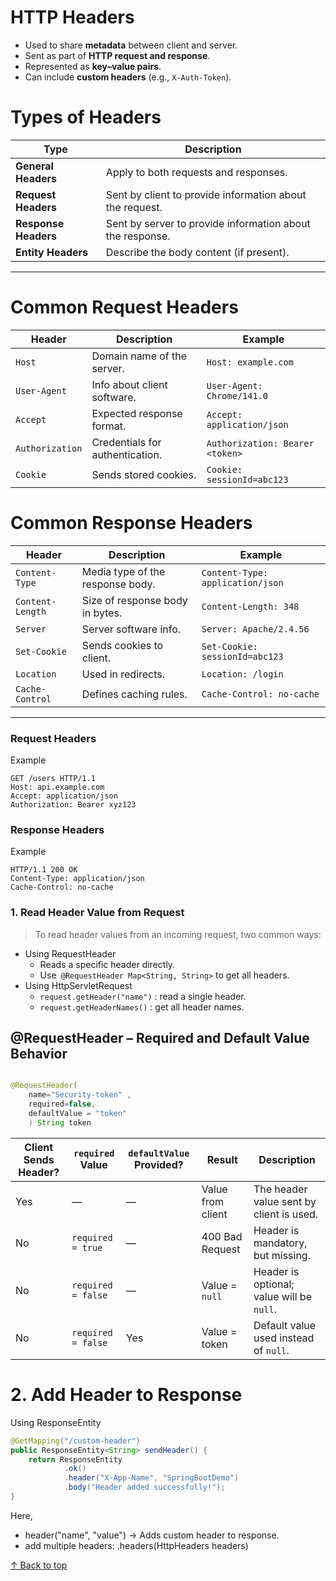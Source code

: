 <h1 id="top">HTTP Headers</h1>


- Used to share **metadata** between client and server.  
- Sent as part of **HTTP request and response**.  
- Represented as **key–value pairs**.  
- Can include **custom headers** (e.g., `X-Auth-Token`).  

<h1> Types of Headers</h1>

| Type | Description |
|------|--------------|
| **General Headers** | Apply to both requests and responses. |
| **Request Headers** | Sent by client to provide information about the request. |
| **Response Headers** | Sent by server to provide information about the response. | 
| **Entity Headers** | Describe the body content (if present). |

---

<h1>Common Request Headers</h1>

| Header | Description | Example |
|---------|--------------|----------|
| `Host` | Domain name of the server. | `Host: example.com` |
| `User-Agent` | Info about client software. | `User-Agent: Chrome/141.0` |
| `Accept` | Expected response format. | `Accept: application/json` |
| `Authorization` | Credentials for authentication. | `Authorization: Bearer <token>` |
| `Cookie` | Sends stored cookies. | `Cookie: sessionId=abc123` |



<h1> Common Response Headers</h1>

| Header | Description | Example |
|---------|--------------|----------|
| `Content-Type` | Media type of the response body. | `Content-Type: application/json` |
| `Content-Length` | Size of response body in bytes. | `Content-Length: 348` |
| `Server` | Server software info. | `Server: Apache/2.4.56` |
| `Set-Cookie` | Sends cookies to client. | `Set-Cookie: sessionId=abc123` |
| `Location` | Used in redirects. | `Location: /login` |
| `Cache-Control` | Defines caching rules. | `Cache-Control: no-cache` |

---


<h3>Request Headers </h3>
Example

```
GET /users HTTP/1.1
Host: api.example.com
Accept: application/json
Authorization: Bearer xyz123
```

<h3>Response Headers</h3>

Example

```
HTTP/1.1 200 OK
Content-Type: application/json
Cache-Control: no-cache
```



<h3> 1. Read Header Value from Request</h3>

> To read header values from an incoming request, two common ways:

- Using RequestHeader
    - Reads a specific header directly.
    - Use` @RequestHeader Map<String, String>` to get all headers.
- Using HttpServletRequest
    - `request.getHeader("name")` : read a single header.
    - `request.getHeaderNames()` : get all header names.



<h2>@RequestHeader – Required and Default Value Behavior</h2>

```java

@RequestHeader(
    name="Security-token" ,
    required=false,
    defaultValue = "token"
    ) String token

```




| Client Sends Header? | `required` Value   | `defaultValue` Provided? | Result              | Description                               |
| -------------------- | ------------------ | ------------------------ | ------------------- | ----------------------------------------- |
|  Yes                | —                  | —                        |  Value from client | The header value sent by client is used.  |
|  No                 | `required = true`  | —                        |  400 Bad Request   | Header is mandatory, but missing.         |
|  No                 | `required = false` | —                        |  Value = `null`    | Header is optional; value will be `null`. |
|  No                 | `required = false` |  Yes                     |  Value = token     | Default value used instead of `null`.     |


<h1>2. Add Header to Response</h1>

Using ResponseEntity

```java
@GetMapping("/custom-header")
public ResponseEntity<String> sendHeader() {
    return ResponseEntity
            .ok()
            .header("X-App-Name", "SpringBootDemo")
            .body("Header added successfully!");
}
```
Here,

- header("name", "value") → Adds custom header to response.
- add multiple headers: .headers(HttpHeaders headers)



[↑ Back to top](#top) 
